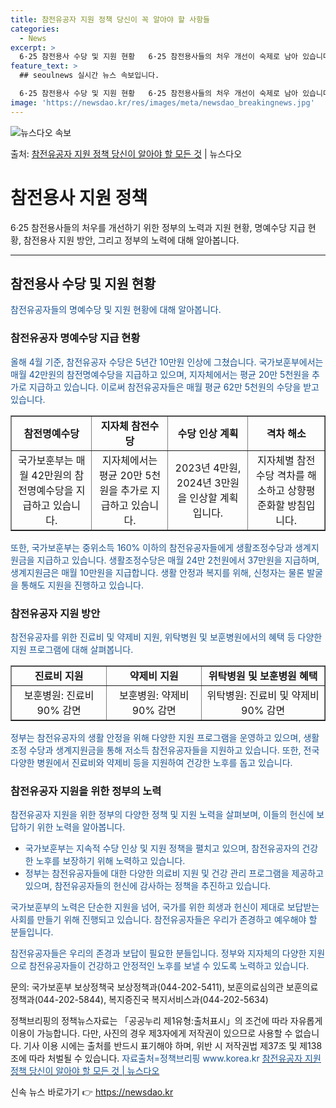 ```yaml
---
title: 참전유공자 지원 정책 당신이 꼭 알아야 할 사항들
categories:
  - News
excerpt: >
  6·25 참전용사 수당 및 지원 현황   6·25 참전용사들의 처우 개선이 숙제로 남아 있습니다. 현재 약 …
feature_text: >
  ## seoulnews 실시간 뉴스 속보입니다.

  6·25 참전용사 수당 및 지원 현황   6·25 참전용사들의 처우 개선이 숙제로 남아 있습니다. 현재 약 …
image: 'https://newsdao.kr/res/images/meta/newsdao_breakingnews.jpg'
---
```


![뉴스다오 속보](https://newsdao.kr/res/images/meta/newsdao_breakingnews.jpg)

<p>출처: <a href="https://newsdao.kr/4124" rel="dofollow">참전유공자 지원 정책 당신이 알아야 할 모든 것</a> | 뉴스다오</p>

<h1>참전용사 지원 정책</h1>
<p data-ke-size="size16">6·25 참전용사들의 처우를 개선하기 위한 정부의 노력과 지원 현황, 명예수당 지급 현황, 참전용사 지원 방안, 그리고 정부의 노력에 대해 알아봅니다.</p>
<hr>
<h2 data-ke-size="size26">참전용사 수당 및 지원 현황</h2>
<p><span style="color: #1a5490;">참전유공자들의 명예수당 및 지원 현황에 대해 알아봅니다.</span></p>
<h3>참전유공자 명예수당 지급 현황</h3>
<p><span style="color: #1a5490;">올해 4월 기준, 참전유공자 수당은 5년간 10만원 인상에 그쳤습니다. 국가보훈부에서는 매월 42만원의 참전명예수당을 지급하고 있으며, 지자체에서는 평균 20만 5천원을 추가로 지급하고 있습니다. 이로써 참전유공자들은 매월 평균 62만 5천원의 수당을 받고 있습니다.</span></p>
<table style="width: 100%;" border="1">
<tbody>
<tr>
<td style="text-align: center; height: 17px;"><b>참전명예수당</b></td>
<td style="text-align: center; height: 17px;"><b>지자체 참전수당</b></td>
<td style="text-align: center; height: 17px;"><b>수당 인상 계획</b></td>
<td style="text-align: center; height: 17px;"><b>격차 해소</b></td>
</tr>
<tr>
<td style="text-align: center; height: 17px;">국가보훈부는 매월 42만원의 참전명예수당을 지급하고 있습니다.</td>
<td style="text-align: center; height: 17px;">지자체에서는 평균 20만 5천원을 추가로 지급하고 있습니다.</td>
<td style="text-align: center; height: 17px;">2023년 4만원, 2024년 3만원을 인상할 계획입니다.</td>
<td style="text-align: center; height: 17px;">지자체별 참전수당 격차를 해소하고 상향평준화할 방침입니다.</td>
</tr>
</tbody>
</table>
<p><span style="color: #1a5490;">또한, 국가보훈부는 중위소득 160% 이하의 참전유공자들에게 생활조정수당과 생계지원금을 지급하고 있습니다. 생활조정수당은 매월 24만 2천원에서 37만원을 지급하며, 생계지원금은 매월 10만원을 지급합니다. 생활 안정과 복지를 위해, 신청자는 물론 발굴을 통해도 지원을 진행하고 있습니다.</span></p>
<h3>참전유공자 지원 방안</h3>
<p><span style="color: #1a5490;">참전유공자를 위한 진료비 및 약제비 지원, 위탁병원 및 보훈병원에서의 혜택 등 다양한 지원 프로그램에 대해 살펴봅니다.</span></p>
<table style="width: 100%;" border="1">
<tbody>
<tr>
<td style="text-align: center; height: 17px;"><b>진료비 지원</b></td>
<td style="text-align: center; height: 17px;"><b>약제비 지원</b></td>
<td style="text-align: center; height: 17px;"><b>위탁병원 및 보훈병원 혜택</b></td>
</tr>
<tr>
<td style="text-align: center; height: 17px;">보훈병원: 진료비 90% 감면</td>
<td style="text-align: center; height: 17px;">보훈병원: 약제비 90% 감면</td>
<td style="text-align: center; height: 17px;">위탁병원: 진료비 및 약제비 90% 감면</td>
</tr>
</tbody>
</table>
<p><span style="color: #1a5490;">정부는 참전유공자의 생활 안정을 위해 다양한 지원 프로그램을 운영하고 있으며, 생활 조정 수당과 생계지원금을 통해 저소득 참전유공자들을 지원하고 있습니다. 또한, 전국 다양한 병원에서 진료비와 약제비 등을 지원하여 건강한 노후를 돕고 있습니다.</span></p>
<h3>참전유공자 지원을 위한 정부의 노력</h3>
<p><span style="color: #1a5490;">참전유공자 지원을 위한 정부의 다양한 정책 및 지원 노력을 살펴보며, 이들의 헌신에 보답하기 위한 노력을 알아봅니다.</span></p>
<ul>
<li><span style="color: #1a5490;">국가보훈부는 지속적 수당 인상 및 지원 정책을 펼치고 있으며, 참전유공자의 건강한 노후를 보장하기 위해 노력하고 있습니다.</span></li>
<li><span style="color: #1a5490;">정부는 참전유공자들에 대한 다양한 의료비 지원 및 건강 관리 프로그램을 제공하고 있으며, 참전유공자들의 헌신에 감사하는 정책을 추진하고 있습니다.</span></li>
</ul>
<p><span style="color: #1a5490;">국가보훈부의 노력은 단순한 지원을 넘어, 국가를 위한 희생과 헌신이 제대로 보답받는 사회를 만들기 위해 진행되고 있습니다. 참전유공자들은 우리가 존경하고 예우해야 할 분들입니다.</span></p>
<p><span style="color: #1a5490;">참전유공자들은 우리의 존경과 보답이 필요한 분들입니다. 정부와 지자체의 다양한 지원으로 참전유공자들이 건강하고 안정적인 노후를 보낼 수 있도록 노력하고 있습니다.</span></p>

<p data-ke-size="size16">문의: 국가보훈부 보상정책국 보상정책과(044-202-5411), 보훈의료심의관 보훈의료정책과(044-202-5844), 복지증진국 복지서비스과(044-202-5634)</p>
<p data-ke-size="size16">정책브리핑의 정책뉴스자료는 「공공누리 제1유형:출처표시」의 조건에 따라 자유롭게 이용이 가능합니다. 다만, 사진의 경우 제3자에게 저작권이 있으므로 사용할 수 없습니다. 기사 이용 시에는 출처를 반드시 표기해야 하며, 위반 시 저작권법 제37조 및 제138조에 따라 처벌될 수 있습니다. <span style="color: #1a5490;">자료출처=정책브리핑 www.korea.kr </span><a href="https://newsdao.kr/4124" target="_blank"><span style="color: #1a5490;">참전유공자 지원 정책 당신이 알아야 할 모든 것 | 뉴스다오</span></a></p>
<p data-ke-size="size16"></p> 

신속 뉴스 바로가기 👉 <a href="https://newsdao.kr" rel="dofollow">https://newsdao.kr</a>


